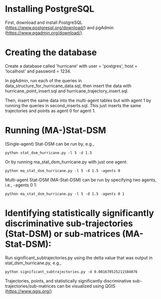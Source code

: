 # Installing PostgreSQL
First, download and install PostgreSQL (https://www.postgresql.org/download/) and pgAdmin (https://www.pgadmin.org/download/).


# Creating the database
Create a database called 'hurricane' with user = 'postgres', host = 'localhost' and password = 1234.

In pgAdmin, run each of the queries in data_structure_for_hurricane_data.sql, then insert the data with hurricane_point_insert.sql and hurricane_trajectory_insert.sql. 

Then, insert the same data into the multi-agent tables but with agent 1 by running the queries in second_inserts.sql. This just inserts the same trajectories and points as agent 0 for agent 1.

# Running (MA-)Stat-DSM
(Single-agent) Stat-DSM can be run by, e.g.,
```
python stat_dsm_hurricane.py -l 5 -d 1.5
```
Or by running ma_stat_dsm_hurricane.py with just one agent:
```
python ma_stat_dsm_hurricane.py -l 5 -d 1.5 -agents 0
```
Multi-agent Stat-DSM (MA-Stat-DSM) can be run by specifying two agents, i.e., -agents 0 1:
```
python ma_stat_dsm_hurricane.py -l 5 -d 1.5 -agents 0 1
```
# Identifying statistically significantly discriminative sub-trajectories (Stat-DSM) or sub-matrices (MA-Stat-DSM):
Run significant_subtrajectories.py using the delta value that was output in stat_dsm_hurricane.py, e.g.,
```
python significant_subtrajectories.py -d 0.001670525211584076
```
Trajectories, points, and statistically significantly discriminative sub-trajectories/sub-matrices can be visualized using QGIS (https://www.qgis.org/)
